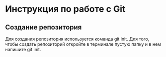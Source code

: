 # Инструкция по работе с Git

## Создание репозитория
Для создания репозитория используется команда git init. Для того, чтобы создать репозиторий откройте в терминале пустую папку и в нем напишите git init. 
